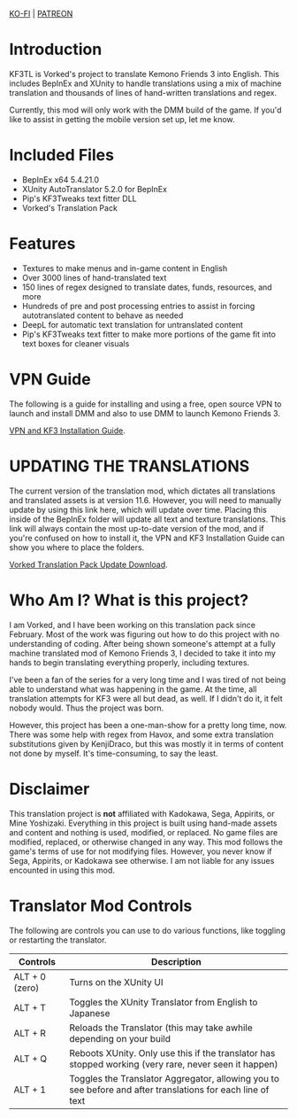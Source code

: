 [KO-FI](https://ko-fi.com/vorked) | [PATREON](https://www.patreon.com/Vorked)

# Introduction

KF3TL is Vorked's project to translate Kemono Friends 3 into English. This includes BepInEx and XUnity to handle translations using a mix of machine translation and thousands of lines of hand-written translations and regex.

Currently, this mod will only work with the DMM build of the game. If you'd like to assist in getting the mobile version set up, let me know.

# Included Files

- BepInEx x64 5.4.21.0
- XUnity AutoTranslator 5.2.0 for BepInEx
- Pip's KF3Tweaks text fitter DLL
- Vorked's Translation Pack

# Features

- Textures to make menus and in-game content in English
- Over 3000 lines of hand-translated text
- 150 lines of regex designed to translate dates, funds, resources, and more
- Hundreds of pre and post processing entries to assist in forcing autotranslated content to behave as needed
- DeepL for automatic text translation for untranslated content
- Pip's KF3Tweaks text fitter to make more portions of the game fit into text boxes for cleaner visuals

# VPN Guide

The following is a guide for installing and using a free, open source VPN to launch and install DMM and also to use DMM to launch Kemono Friends 3.

[VPN and KF3 Installation Guide](https://docs.google.com/document/d/1773ZAVFi_7vpdzvmw0-f6AugXyMstshqB3m2tIY-hgI/edit).

# UPDATING THE TRANSLATIONS

The current version of the translation mod, which dictates all translations and translated assets is at version 11.6. However, you will need to manually update by using this link here, which will update over time. Placing this inside of the BepInEx folder will update all text and texture translations. This link will always contain the most up-to-date version of the mod, and if you're confused on how to install it, the VPN and KF3 Installation Guide can show you where to place the folders.

[Vorked Translation Pack Update Download](https://www.mediafire.com/file/tac7i2ly13rwx2t/Vorked+Translation+Pack.zip/file).


# Who Am I? What is this project?

I am Vorked, and I have been working on this translation pack since February. Most of the work was figuring out how to do this project with no understanding of coding. After being shown someone's attempt at a fully machine translated mod of Kemono Friends 3, I decided to take it into my hands to begin translating everything properly, including textures.

I've been a fan of the series for a very long time and I was tired of not being able to understand what was happening in the game. At the time, all translation attempts for KF3 were all but dead, as well. If I didn't do it, it felt nobody would. Thus the project was born.

However, this project has been a one-man-show for a pretty long time, now. There was some help with regex from Havox, and some extra translation substitutions given by KenjiDraco, but this was mostly it in terms of content not done by myself. It's time-consuming, to say the least.

# Disclaimer

This translation project is **not** affiliated with Kadokawa, Sega, Appirits, or Mine Yoshizaki.
Everything in this project is built using hand-made assets and content and nothing is used, modified, or replaced.
No game files are modified, replaced, or otherwise changed in any way.
This mod follows the game's terms of use for not modifying files. However, you never know if Sega, Appirits, or Kadokawa see otherwise.
I am not liable for any issues encounted in using this mod.

# Translator Mod Controls

The following are controls you can use to do various functions, like toggling or restarting the translator.

| Controls  | Description |
| ------------- | ------------- |
| ALT + 0 (zero)  | Turns on the XUnity UI  |
| ALT + T  | Toggles the XUnity Translator from English to Japanese  |
| ALT + R | Reloads the Translator (this may take awhile depending on your build |
| ALT + Q | Reboots XUnity. Only use this if the translator has stopped working (very rare, never seen it happen) |
| ALT + 1 | Toggles the Translator Aggregator, allowing you to see before and after translations for each line of text |

